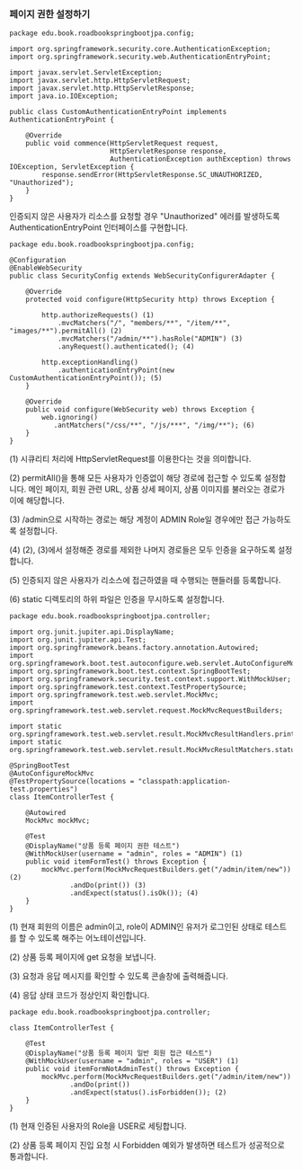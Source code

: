 ### 페이지 권한 설정하기

```
package edu.book.roadbookspringbootjpa.config;

import org.springframework.security.core.AuthenticationException;
import org.springframework.security.web.AuthenticationEntryPoint;

import javax.servlet.ServletException;
import javax.servlet.http.HttpServletRequest;
import javax.servlet.http.HttpServletResponse;
import java.io.IOException;

public class CustomAuthenticationEntryPoint implements AuthenticationEntryPoint {

    @Override
    public void commence(HttpServletRequest request,
                         HttpServletResponse response,
                         AuthenticationException authException) throws IOException, ServletException {
        response.sendError(HttpServletResponse.SC_UNAUTHORIZED, "Unauthorized");
    }
}
```

인증되지 않은 사용자가 리소스를 요청할 경우 "Unauthorized" 에러를 발생하도록 AuthenticationEntryPoint 인터페이스를 구현합니다.

```
package edu.book.roadbookspringbootjpa.config;

@Configuration
@EnableWebSecurity
public class SecurityConfig extends WebSecurityConfigurerAdapter {

    @Override
    protected void configure(HttpSecurity http) throws Exception {

        http.authorizeRequests() (1)
            .mvcMatchers("/", "members/**", "/item/**", "images/**").permitAll() (2)
            .mvcMatchers("/admin/**").hasRole("ADMIN") (3)
            .anyRequest().authenticated(); (4)

        http.exceptionHandling()
            .authenticationEntryPoint(new CustomAuthenticationEntryPoint()); (5)
    }

    @Override
    public void configure(WebSecurity web) throws Exception {
        web.ignoring()
           .antMatchers("/css/**", "/js/***", "/img/**"); (6)
    }
}
```

(1) 시큐리티 처리에 HttpServletRequest를 이용한다는 것을 의미합니다.

(2) permitAll()을 통해 모든 사용자가 인증없이 해당 경로에 접근할 수 있도록 설정합니다.
메인 페이지, 회원 관련 URL, 상품 상세 페이지, 상품 이미지를 불러오는 경로가 이에 해당합니다.

(3) /admin으로 시작하는 경로는 해당 계정이 ADMIN Role일 경우에만 접근 가능하도록 설정합니다.

(4) (2), (3)에서 설정해준 경로를 제외한 나머지 경로들은 모두 인증을 요구하도록 설정합니다.

(5) 인증되지 않은 사용자가 리소스에 접근하였을 때 수행되는 핸들러를 등록합니다.

(6) static 디렉토리의 하위 파일은 인증을 무시하도록 설정합니다.

```
package edu.book.roadbookspringbootjpa.controller;

import org.junit.jupiter.api.DisplayName;
import org.junit.jupiter.api.Test;
import org.springframework.beans.factory.annotation.Autowired;
import org.springframework.boot.test.autoconfigure.web.servlet.AutoConfigureMockMvc;
import org.springframework.boot.test.context.SpringBootTest;
import org.springframework.security.test.context.support.WithMockUser;
import org.springframework.test.context.TestPropertySource;
import org.springframework.test.web.servlet.MockMvc;
import org.springframework.test.web.servlet.request.MockMvcRequestBuilders;

import static org.springframework.test.web.servlet.result.MockMvcResultHandlers.print;
import static org.springframework.test.web.servlet.result.MockMvcResultMatchers.status;

@SpringBootTest
@AutoConfigureMockMvc
@TestPropertySource(locations = "classpath:application-test.properties")
class ItemControllerTest {

    @Autowired
    MockMvc mockMvc;

    @Test
    @DisplayName("상품 등록 페이지 권한 테스트")
    @WithMockUser(username = "admin", roles = "ADMIN") (1)
    public void itemFormTest() throws Exception {
        mockMvc.perform(MockMvcRequestBuilders.get("/admin/item/new")) (2)
               .andDo(print()) (3)
               .andExpect(status().isOk()); (4)
    }
}
```

(1) 현재 회원의 이름은 admin이고, role이 ADMIN인 유저가 로그인된 상태로 테스트를 할 수 있도록 해주는 어노테이션입니다.

(2) 상품 등록 페이지에 get 요청을 보냅니다.

(3) 요청과 응답 메시지를 확인할 수 있도록 콘솔창에 출력해줍니다.

(4) 응답 상태 코드가 정상인지 확인합니다.

```
package edu.book.roadbookspringbootjpa.controller;

class ItemControllerTest {

    @Test
    @DisplayName("상품 등록 페이지 일반 회원 접근 테스트")
    @WithMockUser(username = "admin", roles = "USER") (1)
    public void itemFormNotAdminTest() throws Exception {
        mockMvc.perform(MockMvcRequestBuilders.get("/admin/item/new"))
               .andDo(print())
               .andExpect(status().isForbidden()); (2)
    }
}
```

(1) 현재 인증된 사용자의 Role을 USER로 세팅합니다.

(2) 상품 등록 페이지 진입 요청 시 Forbidden 예외가 발생하면 테스트가 성공적으로 통과합니다.

